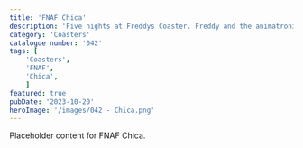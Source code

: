 ```yaml
---
title: 'FNAF Chica'
description: 'Five nights at Freddys Coaster. Freddy and the animatronic gang hit the cinemas in 2023'
category: 'Coasters'
catalogue number: '042'
tags: [
    'Coasters', 
    'FNAF', 
    'Chica',
    ]
featured: true
pubDate: '2023-10-20'
heroImage: '/images/042 - Chica.png'
---
```


Placeholder content for FNAF Chica.